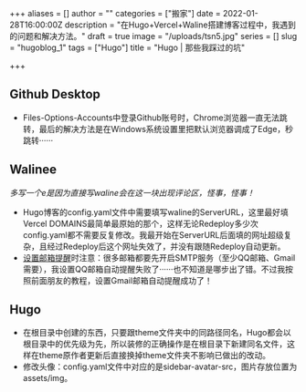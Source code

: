 +++
aliases = []
author = ""
categories = ["搬家"]
date = 2022-01-28T16:00:00Z
description = "在Hugo+Vercel+Waline搭建博客过程中，我遇到的问题和解决方法。"
draft = true
image = "/uploads/tsn5.jpg"
series = []
slug = "hugoblog_1"
tags = ["Hugo"]
title = "Hugo | 那些我踩过的坑"

+++
## Github Desktop

* Files-Options-Accounts中登录Github账号时，Chrome浏览器一直无法跳转，最后的解决方法是在Windows系统设置里把默认浏览器调成了Edge，秒跳转······

## Walinee

_多写一个e是因为直接写waline会在这一块出现评论区，怪事，怪事！_

* Hugo博客的config.yaml文件中需要填写waline的ServerURL，这里最好填Vercel DOMAINS最简单最原始的那个，这样无论Redeploy多少次config.yaml都不需要反复修改。我最开始在ServerURL后面填的网址超级复杂，且经过Redeploy后这个网址失效了，并没有跟随Redeploy自动更新。
* [设置邮箱提醒](https://gregueria.vercel.app/posts/decoration/)时注意：很多邮箱都要先开启SMTP服务（至少QQ邮箱、Gmail需要），我设置QQ邮箱自动提醒失败了······也不知道是哪步出了错。不过我按照前面朋友的教程，设置Gmail邮箱自动提醒成功了！

## Hugo

* 在根目录中创建的东西，只要跟theme文件夹中的同路径同名，Hugo都会以根目录中的优先级为先，所以装修的正确操作是在根目录下新建同名文件，这样在theme原作者更新后直接换掉theme文件夹不影响已做出的改动。
* 修改头像：config.yaml文件中对应的是sidebar-avatar-src，图片存放位置为assets/img。